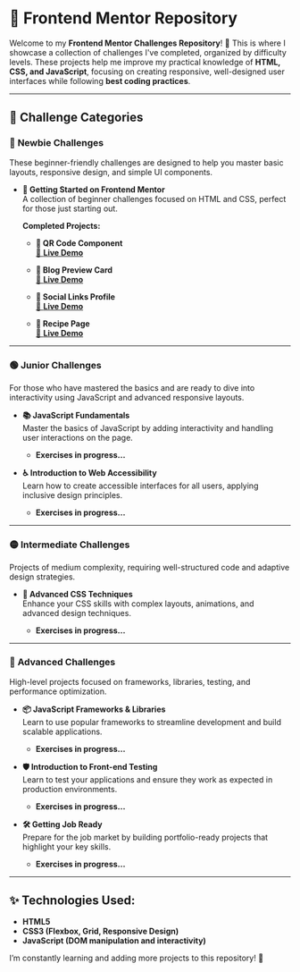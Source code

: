 # **📂 Frontend Mentor Repository**  

Welcome to my **Frontend Mentor Challenges Repository**! 🚀 This is where I showcase a collection of challenges I've completed, organized by difficulty levels. These projects help me improve my practical knowledge of **HTML, CSS, and JavaScript**, focusing on creating responsive, well-designed user interfaces while following **best coding practices**.

---

## 🌟 **Challenge Categories**
### 🔰 **Newbie Challenges**  
These beginner-friendly challenges are designed to help you master basic layouts, responsive design, and simple UI components.

- **📗 Getting Started on Frontend Mentor**  
  A collection of beginner challenges focused on HTML and CSS, perfect for those just starting out.

  **Completed Projects:**  
  - **📱 QR Code Component**  
    [🔗 **Live Demo**](https://gustavommcv.github.io/Frontend-Mentor/Qr%20code%20component/qr-code-component-main/)

  - **📰 Blog Preview Card**  
    [🔗 **Live Demo**](https://gustavommcv.github.io/Frontend-Mentor/Blog%20preview%20card/blog-preview-card-main/)

  - **🔗 Social Links Profile**  
    [🔗 **Live Demo**](https://gustavommcv.github.io/Frontend-Mentor/Social%20Links%20Profile/social-links-profile-main/)

  - **🔗 Recipe Page**  
    [🔗 **Live Demo**](https://gustavommcv.github.io/Frontend-Mentor/Recipe%20Page/recipe-page-main/)

---

### 🟢 **Junior Challenges**  
For those who have mastered the basics and are ready to dive into interactivity using JavaScript and advanced responsive layouts.

- **📚 JavaScript Fundamentals**  
  Master the basics of JavaScript by adding interactivity and handling user interactions on the page.

  - **Exercises in progress...**

- **♿ Introduction to Web Accessibility**  
  Learn how to create accessible interfaces for all users, applying inclusive design principles.

  - **Exercises in progress...**

---

### 🟡 **Intermediate Challenges**  
Projects of medium complexity, requiring well-structured code and adaptive design strategies.

- **🎨 Advanced CSS Techniques**  
  Enhance your CSS skills with complex layouts, animations, and advanced design techniques.

  - **Exercises in progress...**

---

### 🔴 **Advanced Challenges**  
High-level projects focused on frameworks, libraries, testing, and performance optimization.

- **📦 JavaScript Frameworks & Libraries**  
  Learn to use popular frameworks to streamline development and build scalable applications.

  - **Exercises in progress...**

- **🛡️ Introduction to Front-end Testing**  
  Learn to test your applications and ensure they work as expected in production environments.

  - **Exercises in progress...**

- **🛠️ Getting Job Ready**  
  Prepare for the job market by building portfolio-ready projects that highlight your key skills.

  - **Exercises in progress...**

---

## ✨ **Technologies Used:**  
- **HTML5**  
- **CSS3 (Flexbox, Grid, Responsive Design)**  
- **JavaScript (DOM manipulation and interactivity)**  

I’m constantly learning and adding more projects to this repository! 🎉

